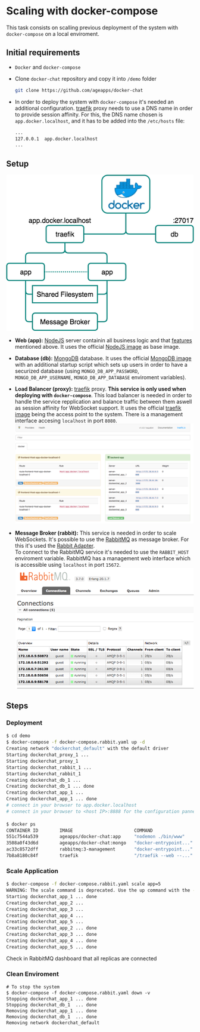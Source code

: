 # Scaling with docker-compose

This task consists on scalling previous deployment of the system with `docker-compose` on a local enviroment.

## Initial requirements

+ `Docker` and `docker-compose`
+ Clone `docker-chat` repository and copy it into `/demo` folder
    ```bash
    git clone https://github.com/ageapps/docker-chat
    ```
+ In order to deploy the system with `docker-compose` it's needed an additional configuration. [traefik] proxy needs to use a DNS name in order to provide session affinity. For this, the DNS name chosen is `app.docker.localhost`, and it has to be added into the `/etc/hosts` file:

    ```bash
    ...
    127.0.0.1  app.docker.localhost
    ...
    ```
## Setup
![advanced](../art/arch_2.png)
+ __Web (app):__ [NodeJS] server containin all business logic and that [features](#features)  mentioned above. It uses the official [NodeJS image] as base image.
+ __Database (db):__ [MongoDB] database. It uses the official [MongoDB image] with an additional startup script which sets up users in order to have a securized database (using `MONGO_DB_APP_PASSWORD`, `MONGO_DB_APP_USERNAME`, `MONGO_DB_APP_DATABASE` enviroment variables).

+ __Load Balancer (proxy):__ [traefik] proxy. __This service is only used when deploying with `docker-compose`__. This load balancer is needed in order to handle the service repplication and balance traffic between them aswell as session affinity for WebSocket support. It uses the official [traefik image] being the access point to the system. There is a management interface accesing `localhost` in port `8080`.
![traefik](../art/traefik.png)

+ __Message Broker (rabbit):__ This service is needed in order to scale WebSockets. It's possible to use the [RabbitMQ] as message broker. For this it's used the [Rabbit Adapter].   
        To connect to the RabbitMQ service it's needed to use the `RABBIT_HOST` enviroment variable. 
        RabbitMQ has a management web interface which is accessible using `localhost` in port `15672`.
        ![rabbit](../art/rabbit.png)
## Steps

### Deployment
```bash
$ cd demo
$ docker-compose -f docker-compose.rabbit.yaml up -d
Creating network "dockerchat_default" with the default driver
Starting dockerchat_proxy_1 ...
Starting dockerchat_proxy_1
Starting dockerchat_rabbit_1 ...
Starting dockerchat_rabbit_1
Creating dockerchat_db_1 ...
Creating dockerchat_db_1 ... done
Creating dockerchat_app_1 ...
Creating dockerchat_app_1 ... done
# connect in your browser to app.docker.localhost
# connect in your browser to <host IP>:8888 for the configuration pannel

$ docker ps
CONTAINER ID        IMAGE                       COMMAND                  CREATED             STATUS                    PORTS                                                                     NAMES
551c7544a539        ageapps/docker-chat:app     "nodemon ./bin/www"      27 seconds ago      Up 25 seconds             3000/tcp                                                                  dockerchat_app_1
3508a0f43d6d        ageapps/docker-chat:mongo   "docker-entrypoint..."   58 seconds ago      Up 56 seconds (healthy)   0.0.0.0:27017->27017/tcp                                                  dockerchat_db_1
ac33c8572dff        rabbitmq:3-management       "docker-entrypoint..."   4 days ago          Up 56 seconds             4369/tcp, 5671-5672/tcp, 15671/tcp, 25672/tcp, 0.0.0.0:15672->15672/tcp   dockerchat_rabbit_1
7b8a8180c84f        traefik                     "/traefik --web --..."   4 days ago          Up 56 seconds             0.0.0.0:80->80/tcp, 0.0.0.0:8080->8080/tcp                                dockerchat_proxy_1
```

### Scale Application
```bash
$ docker-compose -f docker-compose.rabbit.yaml scale app=5
WARNING: The scale command is deprecated. Use the up command with the --scale flag instead.
Starting dockerchat_app_1 ... done
Creating dockerchat_app_2 ...
Creating dockerchat_app_3 ...
Creating dockerchat_app_4 ...
Creating dockerchat_app_5 ...
Creating dockerchat_app_2 ... done
Creating dockerchat_app_3 ... done
Creating dockerchat_app_4 ... done
Creating dockerchat_app_5 ... done
```
Check in RabbitMQ dashboard that all replicas are connected
### Clean Enviroment
```
# To stop the system
$ docker-compose -f docker-compose.rabbit.yaml down -v
Stopping dockerchat_app_1 ... done
Stopping dockerchat_db_1  ... done
Removing dockerchat_app_1 ... done
Removing dockerchat_db_1  ... done
Removing network dockerchat_default
```


[NodeJS image]: https://hub.docker.com/_/node/
[MongoDB image]: https://hub.docker.com/_/mongo/
[MongoDB]: https://www.mongodb.com
[mongoose]: http://mongoosejs.com/index.html
[NodeJS]: http://nodejs.org
[Docker]: https://docs.docker.com/
[docker-compose]:https://docs.docker.com/compose/compose-file/
[docker-build]:https://docs.docker.com/engine/reference/builder/
[Kubernetes]:https://kubernetes.io/
[WebSocket handshake]:https://tools.ietf.org/html/rfc6455
[WebSocket]:https://en.wikipedia.org/wiki/WebSocket
[MongoStore]:https://www.npmjs.com/package/connect-mongo
[GlusterFS]:https://www.gluster.org/
[traefik]:https://traefik.io/
[NATS]:https://nats.io/
[NATS Adapter]:https://www.npmjs.com/package/socket.io-nats
[RabbitMQ]:https://www.rabbitmq.com/
[Rabbit Adapter]:https://www.npmjs.com/package/socket.io-amqp
[Redis]:https://redis.io/
[Redis Adapter]:https://github.com/socketio/socket.io-redis
[traefik image]:https://hub.docker.com/r/_/traefik/
[SocketIO]:https://socket.io/
[Express Session]:https://github.com/expressjs/session
[NGINX Ingress Controller]: https://github.com/kubernetes/ingress-nginx
[ingress documentation]: https://github.com/kubernetes/ingress-nginx/blob/master/docs/catalog.md
